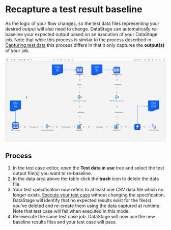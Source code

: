 # Recapture a test result baseline

As the logic of your flow changes, so the test data files representing your desired output will also need to change.  DataStage can automatically re-baseline your expected output based on an execution of your DataStage job.  Note that while this process is similar to the process described in [Capturing test data](capturing-test-data.md) this process differs in that it only captures the **output(s)** of your job.

![representation of a DataStage job showing CSV files being injected into source stages and an output stage referring to a CSV file which does not exist](./images/ds-test-case-baseline-output.png "test baseline screen capture")

## Process

1. In the test case editor, open the **Test data in use** tree and select the test output file(s) you want to re-baseline.
1. In the data area above the table click the **trash** icon to delete the data file.
1. Your test specification now refers to at least one CSV data file which no longer exists. [Execute your test case](executing-datastage-test-cases.md) without changing the specification. DataStage will identify that no expected results exist for the file(s) you’ve deleted and re-create them using the data captured at runtime.  Note that test case will fail when executed in this mode.
1. Re-execute the same test case job.  DataStage will now use the new baseline results files and your test case will pass.
